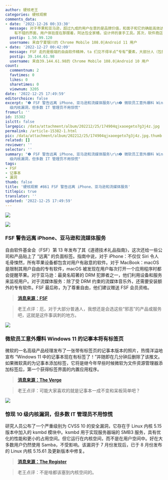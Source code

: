 ```yaml
---
author: 硬核老王
categories: 硬核观察
comments_data:
- date: '2022-12-26 00:33:30'
  message: 对于苹果和亚马逊，超过九成的用户在意的是品牌价值，和面子和它的确能高效达成我的目的。对于我用户打开应用，系统上报给苹果，是不关我毛事的。就好象国人心中的迅雷，骂的一塌糊涂，用户忠诚度那是杠杠的。为什么？macos
    有不错的界面，用户体验度在那摆着，阿达包全家桶，设计师的拿手工具。其次，软件商店生态意味着他的第三方软体源是有保证的。
  postip: 1.50.99.120
  username: 来自宁夏银川的 Chrome Mobile 108.0|Android 11 用户
- date: '2022-12-27 00:42:09'
  message: FSF 走的是极端的自由软件精神，ta 们见不得半点“专有”要素，大部分人（包括我）一般接受不来。当然自由软件本身无罪。
  postip: 39.144.61.98
  username: 来自39.144.61.98的 Chrome Mobile 108.0|Android 10 用户
count:
  commentnum: 2
  favtimes: 0
  likes: 0
  sharetimes: 0
  viewnum: 3205
date: '2022-12-25 17:49:59'
editorchoice: false
excerpt: "❶ FSF 警告远离 iPhone、亚马逊和流媒体服务\r\n❷ 微软员工意外爆料 Windows 11 的记事本将有标签页\r\n❸ 惊现 10
  级内核漏洞，但多数 IT 管理员不用惊慌"
fromurl: ''
id: 15382
islctt: false
largepic: /data/attachment/album/202212/25/174904qjxaoegeto7g3j4z.jpg
permalink: /article-15382-1.html
pic: /data/attachment/album/202212/25/174904qjxaoegeto7g3j4z.jpg.thumb.jpg
related: []
reviewer: ''
selector: ''
summary: "❶ FSF 警告远离 iPhone、亚马逊和流媒体服务\r\n❷ 微软员工意外爆料 Windows 11 的记事本将有标签页\r\n❸ 惊现 10
  级内核漏洞，但多数 IT 管理员不用惊慌"
tags:
- FSF
- 记事本
- 漏洞
thumb: false
title: '硬核观察 #861 FSF 警告远离 iPhone、亚马逊和流媒体服务'
titlepic: true
translator: ''
updated: '2022-12-25 17:49:59'
---
```


![](/data/attachment/album/202212/25/174904qjxaoegeto7g3j4z.jpg)


![](/data/attachment/album/202212/25/174914dv9gy088z8n01c05.jpg)


### FSF 警告远离 iPhone、亚马逊和流媒体服务


自由软件基金会（FSF）第 13 年发布了其《道德技术礼品指南》，这次还给一些公司和产品贴上了 “远离” 的负面标签。指南中说，对于 iPhone：不仅仅 Siri 令人毛骨悚然，所有苹果设备都包含对用户有敌意的软件。对于 MacBook：macOS 是限制其用户自由的专有软件，macOS 被发现在用户每次打开一个应用程序时都会提醒苹果。对于亚马逊：最臭名昭著的 DRM 犯罪者之一，他们利用设备和服务来监视用户。对于流媒体服务：除了受 DRM 约束的流媒体音乐外，还需要安装额外的专有软件。FSF 最后称，为了尊重自由，他们建议赠送 FSF 会员资格。



> 
> **[消息来源：FSF](https://www.fsf.org/givingguide/v13/?pk_campaign=fall22&pk_source=giving/)**
> 
> 
> 



> 
> 老王点评：厄，对于大部分普通人，我想还是会选这些“邪恶”的产品或服务吧，这就是这件事讽刺的地方。
> 
> 
> 


![](/data/attachment/album/202212/25/174924o7mtbj2j1p20fptc.jpg)


### 微软员工意外爆料 Windows 11 的记事本将有标签页


微软的一名高级产品经理发布了一张带有标签页的记事本版本的照片，热情洋溢地宣布 “Windows 11 中的记事本现在有标签了！”并随即在几分钟后删除了该推文。如果微软真的为记事本添加标签，它将是继今年早些时候微软为文件资源管理器添加标签后，第一个获得标签界面的内置应用程序。



> 
> **[消息来源：The Verge](https://www.theverge.com/2022/12/24/23525732/microsoft-windows-11-notepad-tabs-feature-leak)**
> 
> 
> 



> 
> 老王点评：可能大家喜欢的就是记事本一成不变和呆板简单吧？
> 
> 
> 


![](/data/attachment/album/202212/25/174939vpo23op5p2z295mi.jpg)


### 惊现 10 级内核漏洞，但多数 IT 管理员不用惊慌


研究人员公布了一个严重级别为 CVSS 10 的安全漏洞，它存在于 Linux 内核 5.15 版本中加入的 ksmbd 模块中。ksmbd 用于实现服务器端的 SMB3 服务，具有优化的性能和更小的占用空间。但它运行在内核空间，而不是在用户空间中。好在大多数用户仍然使用 Samba，不受影响。该漏洞于 7 月份发现后，已于 8 月份发布的 Linux 内核 5.15.61 及更新版本中修复。



> 
> **[消息来源：The Register](https://www.theregister.com/2022/12/24/back_to_work_linux_admins/)**
> 
> 
> 



> 
> 老王点评：不是啥都该塞到内核空间的。
> 
> 
>